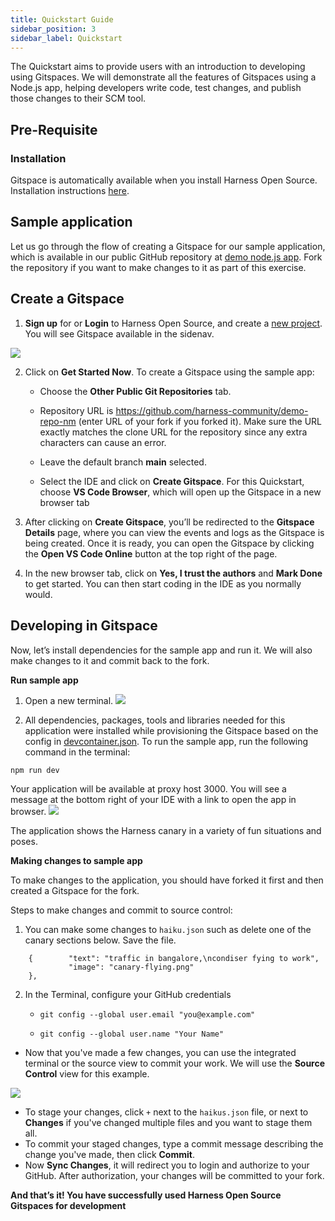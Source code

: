 ```yaml
---
title: Quickstart Guide
sidebar_position: 3
sidebar_label: Quickstart
---
```


The Quickstart aims to provide users with an introduction to developing using Gitspaces. We will demonstrate all the features of Gitspaces using a Node.js app, helping developers write code, test changes, and publish those changes to their SCM tool.

## Pre-Requisite

### Installation

Gitspace is automatically available when you install Harness Open Source. Installation instructions [here](https://developer.harness.io/docs/open-source/installation/quick_start).

## Sample application

Let us go through the flow of creating a Gitspace for our sample application, which is available in our public GitHub repository at [demo node.js app](https://github.com/harness-community/demo-repo-nm). Fork the repository if you want to make changes to it as part of this exercise. 

## Create a Gitspace

1. **Sign up** for or **Login** to Harness Open Source, and create a [new project](https://developer.harness.io/docs/open-source/installation/quick_start). You will see Gitspace available in the sidenav. 

![](./static/loading-page-gitspace.png)

2. Click on **Get Started Now**. To create a Gitspace using the sample app: 

   * Choose the **Other Public Git Repositories** tab.

   * Repository URL is https://github.com/harness-community/demo-repo-nm (enter URL of your fork if you forked it). Make sure the URL exactly matches the clone URL for the repository since any extra characters can cause an error. 

   * Leave the default branch **main** selected.

   * Select the IDE and click on **Create Gitspace**. For this Quickstart, choose **VS Code Browser**, which will open up the Gitspace in a new browser tab

3. After clicking on **Create Gitspace**, you’ll be redirected to the **Gitspace Details** page, where you can view the events and logs as the Gitspace is being created. Once it is ready, you can open the Gitspace by clicking the **Open VS Code Online** button at the top right of the page.
3. In the new browser tab, click on **Yes, I trust the authors** and **Mark Done** to get started. You can then start coding in the IDE as you normally would.

## Developing in Gitspace

Now, let’s install dependencies for the sample app and run it. We will also make changes to it and commit back to the fork.

**Run sample app**

1. Open a new terminal.
![](./static/open-terminal.png)

2. All dependencies, packages, tools and libraries needed for this application were installed while provisioning the Gitspace based on the config in [devcontainer.json](https://github.com/harness-community/demo-repo-nm/blob/main/.devcontainer/devcontainer.json). To run the sample app, run the following command in the terminal:

```bash
npm run dev
```

Your application will be available at proxy host 3000. You will see a message at the bottom right of your IDE with a link to open the app in browser.
![](./static/sample-app-port-info.png)

The application shows the Harness canary in a variety of fun situations and poses.

**Making changes to sample app**

To make changes to the application, you should  have forked it first and then created a Gitspace for the fork.

 Steps to make changes and commit to source control:

1. You can make some changes to `haiku.json` such as delete one of the canary sections below. Save the file.

```
    {        "text": "traffic in bangalore,\ncondiser fying to work",        
             "image": "canary-flying.png"            
    },
```

2. In the Terminal, configure your GitHub credentials

   - `git config --global user.email "you@example.com" `

   - `git config --global user.name "Your Name"`

- Now that you've made a few changes, you can use the integrated terminal or the source view to commit your work. We will use the **Source Control** view for this example.

![](./static/gitspace-changes.png)

- To stage your changes, click `+` next to the `haikus.json` file, or next to **Changes** if you've changed multiple files and you want to stage them all.
- To commit your staged changes, type a commit message describing the change you've made, then click **Commit**.
- Now **Sync Changes**, it will redirect you to login and authorize to your GitHub. After authorization, your changes will be committed to your fork.

**And that’s it! You have successfully used Harness Open Source Gitspaces for development**

